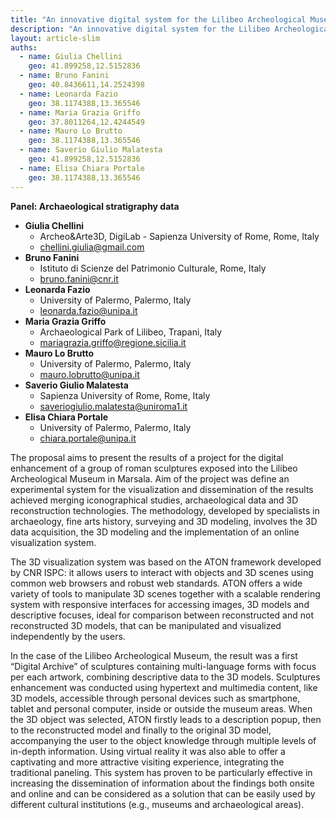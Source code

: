 ```yaml
---
title: "An innovative digital system for the Lilibeo Archeological Museum roman sculptures enhancement"
description: "An innovative digital system for the Lilibeo Archeological Museum roman sculptures enhancement"
layout: article-slim
auths:
  - name: Giulia Chellini
    geo: 41.899258,12.5152836
  - name: Bruno Fanini
    geo: 40.8436611,14.2524398
  - name: Leonarda Fazio
    geo: 38.1174388,13.365546
  - name: Maria Grazia Griffo
    geo: 37.8011264,12.4244549
  - name: Mauro Lo Brutto
    geo: 38.1174388,13.365546
  - name: Saverio Giulio Malatesta
    geo: 41.899258,12.5152836
  - name: Elisa Chiara Portale
    geo: 38.1174388,13.365546
---
```


**Panel: Archaeological stratigraphy data**

- **Giulia Chellini**
  - Archeo&Arte3D, DigiLab - Sapienza University of Rome, Rome, Italy
  - [chellini.giulia@gmail.com](mailto:chellini.giulia@gmail.com)
- **Bruno Fanini**
  - Istituto di Scienze del Patrimonio Culturale, Rome, Italy
  - [bruno.fanini@cnr.it](mailto:bruno.fanini@cnr.it)
- **Leonarda Fazio**
  - University of Palermo, Palermo, Italy
  - [leonarda.fazio@unipa.it](mailto:leonarda.fazio@unipa.it)
- **Maria Grazia Griffo**
  - Archaeological Park of Lilibeo, Trapani, Italy
  - [mariagrazia.griffo@regione.sicilia.it](mailto:mariagrazia.griffo@regione.sicilia.it)
- **Mauro Lo Brutto**
  - University of Palermo, Palermo, Italy
  - [mauro.lobrutto@unipa.it](mailto:mauro.lobrutto@unipa.it)
- **Saverio Giulio Malatesta**
  - Sapienza University of Rome, Rome, Italy
  - [saveriogiulio.malatesta@uniroma1.it](mailto:saveriogiulio.malatesta@uniroma1.it)
- **Elisa Chiara Portale**
  - University of Palermo, Palermo, Italy
  - [chiara.portale@unipa.it](mailto:chiara.portale@unipa.it)

The proposal aims to present the results of a project for the digital enhancement of a group of roman
sculptures exposed into the Lilibeo Archeological Museum in Marsala. Aim of the project was define an
experimental system for the visualization and dissemination of the results achieved merging iconographical
studies, archaeological data and 3D reconstruction technologies. The methodology, developed by
specialists in archaeology, fine arts history, surveying and 3D modeling, involves the 3D data acquisition,
the 3D modeling and the implementation of an online visualization system.

The 3D visualization system was based on the ATON framework developed by CNR ISPC: it allows users to
interact with objects and 3D scenes using common web browsers and robust web standards. ATON offers a
wide variety of tools to manipulate 3D scenes together with a scalable rendering system with responsive
interfaces for accessing images, 3D models and descriptive focuses, ideal for comparison between
reconstructed and not reconstructed 3D models, that can be manipulated and visualized independently by
the users.

In the case of the Lilibeo Archeological Museum, the result was a first “Digital Archive” of sculptures
containing multi-language forms with focus per each artwork, combining descriptive data to the 3D models.
Sculptures enhancement was conducted using hypertext and multimedia content, like 3D models,
accessible through personal devices such as smartphone, tablet and personal computer, inside or outside
the museum areas. When the 3D object was selected, ATON firstly leads to a description popup, then to the reconstructed model and finally to the original 3D model, accompanying the user to the object
knowledge through multiple levels of in-depth information. Using virtual reality it was also able to offer a
captivating and more attractive visiting experience, integrating the traditional paneling. This system has
proven to be particularly effective in increasing the dissemination of information about the findings both
onsite and online and can be considered as a solution that can be easily used by different cultural
institutions (e.g., museums and archaeological areas).
